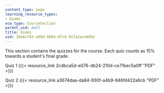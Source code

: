 ```yaml
---
content_type: page
learning_resource_types:
- Exams
ocw_type: CourseSection
parent_uid: null
title: Exams
uid: 10e8c783-a99d-9084-9fc4-91fa2aca6092
---
```


This section contains the quizzes for the course. Each quiz counts as 15% towards a student's final grade.

Quiz 1 ({{< resource_link 2cdbca5d-e076-db24-210d-ce71bec5a0ff "PDF" >}})

Quiz 2 ({{< resource_link a3674daa-da84-930f-a4b9-846fd422a6cb "PDF" >}})